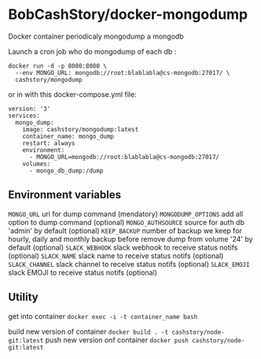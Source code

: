 # BobCashStory/docker-mongodump
Docker container periodicaly mongodump a mongodb

Launch a cron job who do mongodump of each db :
```
docker run -d -p 8080:8080 \
  --env MONGO_URL: mongodb://root:blablabla@cs-mongodb:27017/ \
  cashstory/mongodump
```

or in with this docker-compose.yml file:
```
version: '3'
services:
  mongo_dump:
    image: cashstory/mongodump:latest
    container_name: mongo_dump
    restart: always
    environment:
      - MONGO_URL=mongodb://root:blablabla@cs-mongodb:27017/
    volumes:
      - mongo_db_dump:/dump
```

Environment variables
---------------------

`MONGO_URL` uri for dump command (mendatory)
`MONGODUMP_OPTIONS` add all option to dump command (optional)
`MONGO_AUTHSOURCE` source for auth db 'admin' by default (optional)
`KEEP_BACKUP` number of backup we keep for hourly, daily and monthly backup before remove dump from volume '24' by default (optional)
`SLACK_WEBHOOK` slack webhook to receive status notifs (optional)
`SLACK_NAME` slack name to receive status notifs (optional)
`SLACK_CHANNEL` slack channel to receive status notifs (optional)
`SLACK_EMOJI` slack EMOJI to receive status notifs (optional)

Utility
-------

get into container `docker exec -i -t container_name bash`

build new version of container `docker build . -t cashstory/node-git:latest`
push new version onf container `docker push cashstory/node-git:latest`